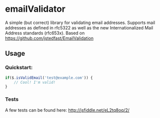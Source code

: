 emailValidator
==================

A simple (but correct) library for validating email addresses. Supports mail addresses as defined in rfc5322 as well as the new Internationalized Mail Address standards (rfc653x). Based on https://github.com/jstedfast/EmailValidation

Usage
-----

### Quickstart:

```javascript
if($.isValidEmail('test@example.com')) {
	// Cool! I'm valid!
}
```

### Tests

A few tests can be found here: http://jsfiddle.net/eL2tq8oq/2/
